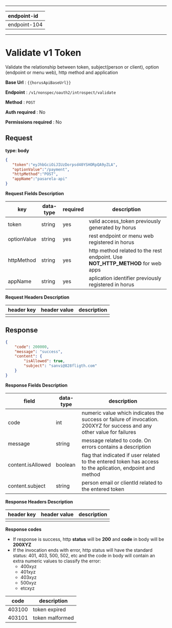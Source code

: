 
---
|endpoint-id|
|:-------|
|endpoint-104|

---

# Validate v1 Token

Validate the relationship between token, subject(person or client), option (endpoint or menu web), http method and application

**Base Url** : `{{horusApiBaseUrl}}`

**Endpoint** : `/v1/nonspec/oauth2/introspect/validate`

**Method** : `POST`

**Auth required** : No

**Permissions required** : No

## Request

**type: body**


```json
{
   "token":"eyJhbGciOiJIUzDorpsd40YSHORpQA9yZLA",
   "optionValue":"/payment",
   "httpMethod":"POST",
   "appName":"pasarela-api"
}
```

**Request Fields Description**

| key | data-type | required | description |
|------------|--------------|-------------|-------------|
| token  |  string | yes | valid access_token previously generated by horus |
| optionValue  |  string | yes | rest endpoint or menu web registered in horus |
| httpMethod  |  string | yes | http method related to the rest endpoint. Use **NOT_HTTP_METHOD** for web apps|
| appName  |  string | yes | aplication identifier previously registered in horus|

**Request Headers Description**

| header key | header value | description |
|------------|--------------|-------------|
|  | |  |


## Response

```json
{
    "code": 200000,
    "message": "success",
    "content": {
        "isAllowed": true,
        "subject": "sanvi@828fligth.com"
    }
}
```

**Response Fields Description**


| field | data-type | description |
|------------|--------------|-------------|
| code  | int | numeric value which indicates the success or failure of invocation. 200XYZ for success and any other value for failures  |
| message  | string | message related to code. On errors contains a description  |
| content.isAllowed  | boolean | flag that indicated if user related to the entered token has access to the aplication, endpoint and method  |
| content.subject  | string | person email or clientId related to the entered token  |

**Response Headers Description**

| header key | header value | description |
|------------|--------------|-------------|
|  | |  |

**Response codes**

- If response is success, http **status** will be **200** and **code** in body will be **200XYZ**
- If the invocation ends with error, http status will have the standard status: 401, 403, 500, 502, etc and the code in body will contain an extra numeric values to classify the error:
  - 400xyz
  - 401xyz
  - 403xyz
  - 500xyz
  - etcxyz


| code | description |
|------------|-------------|
| 403100  | token expired |
| 403101  | token malformed  |
